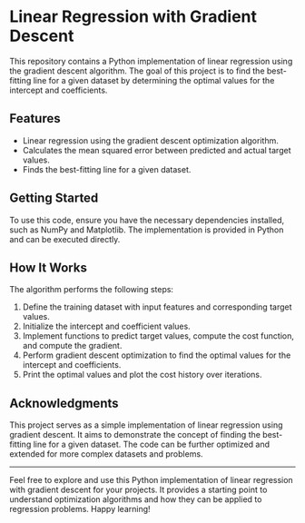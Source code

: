 # Linear Regression with Gradient Descent

This repository contains a Python implementation of linear regression using the gradient descent algorithm. The goal of this project is to find the best-fitting line for a given dataset by determining the optimal values for the intercept and coefficients.

## Features

- Linear regression using the gradient descent optimization algorithm.
- Calculates the mean squared error between predicted and actual target values.
- Finds the best-fitting line for a given dataset.

## Getting Started

To use this code, ensure you have the necessary dependencies installed, such as NumPy and Matplotlib. The implementation is provided in Python and can be executed directly.

## How It Works

The algorithm performs the following steps:

1. Define the training dataset with input features and corresponding target values.
2. Initialize the intercept and coefficient values.
3. Implement functions to predict target values, compute the cost function, and compute the gradient.
4. Perform gradient descent optimization to find the optimal values for the intercept and coefficients.
5. Print the optimal values and plot the cost history over iterations.

## Acknowledgments

This project serves as a simple implementation of linear regression using gradient descent. It aims to demonstrate the concept of finding the best-fitting line for a given dataset. The code can be further optimized and extended for more complex datasets and problems.

---

Feel free to explore and use this Python implementation of linear regression with gradient descent for your projects. It provides a starting point to understand optimization algorithms and how they can be applied to regression problems. Happy learning!
